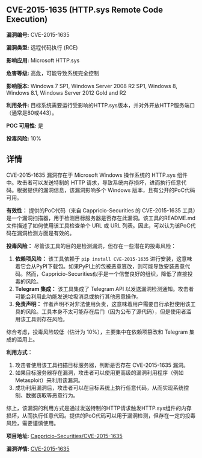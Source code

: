 ## CVE-2015-1635 (HTTP.sys Remote Code Execution)

**漏洞编号:** CVE-2015-1635

**漏洞类型:** 远程代码执行 (RCE)

**影响应用:** Microsoft HTTP.sys

**危害等级:** 高危，可能导致系统完全控制

**影响版本:** Windows 7 SP1, Windows Server 2008 R2 SP1, Windows 8, Windows 8.1, Windows Server 2012 Gold and R2

**利用条件:** 目标系统需要运行受影响的HTTP.sys版本，并对外开放HTTP服务端口（通常是80或443）。

**POC 可用性:** 是

**投毒风险:** 10%

## 详情

CVE-2015-1635 漏洞存在于 Microsoft Windows 操作系统的 HTTP.sys 组件中。攻击者可以发送特制的 HTTP 请求，导致系统内存损坏，进而执行任意代码。根据提供的漏洞信息，该漏洞影响多个 Windows 版本，且有公开的PoC代码可用。

**有效性：**
提供的PoC代码（来自 Cappricio-Securities 的 CVE-2015-1635 工具）是一个漏洞扫描器，用于检测目标服务器是否存在此漏洞。该工具的README.md 文件描述了如何使用该工具检查单个 URL 或 URL 列表。因此，可以认为该PoC代码在漏洞检测方面是有效的。

**投毒风险：**
尽管该工具的目的是检测漏洞，但存在一些潜在的投毒风险：
1.  **依赖项风险：** 该工具依赖于 `pip install CVE-2015-1635` 进行安装，这意味着它会从PyPI下载包。如果PyPI上的包被恶意篡改，则可能导致安装恶意代码。然而，Cappricio-Securities似乎是一个信誉良好的组织，降低了直接投毒的风险。
2.  **Telegram 集成：** 该工具集成了 Telegram API 以发送漏洞检测通知。攻击者可能会利用此功能发送垃圾消息或执行其他恶意操作。
3.  **免责声明：**  作者声明不对非法使用负责，这意味着用户需要自行承担使用该工具的风险。工具本身不太可能存在后门（因为公布了源代码），但是使用者滥用该工具则存在风险。

综合考虑，投毒风险较低（估计为 10%），主要集中在依赖项篡改和 Telegram 集成的滥用上。

**利用方式：**
1.  攻击者使用该工具扫描目标服务器，判断是否存在 CVE-2015-1635 漏洞。
2.  如果目标服务器存在漏洞，攻击者可以使用更高级的漏洞利用程序（例如 Metasploit）来利用该漏洞。
3.  成功利用漏洞后，攻击者可以在目标系统上执行任意代码，从而实现系统控制、数据窃取等恶意行为。

综上，该漏洞的利用方式是通过发送特制的HTTP请求触发HTTP.sys组件的内存损坏，从而执行任意代码。提供的PoC代码可以用于漏洞检测，但存在一定的投毒风险，需要谨慎使用。

**项目地址:** [Cappricio-Securities/CVE-2015-1635](https://github.com/Cappricio-Securities/CVE-2015-1635)

**漏洞详情:** [CVE-2015-1635](https://nvd.nist.gov/vuln/detail/CVE-2015-1635)